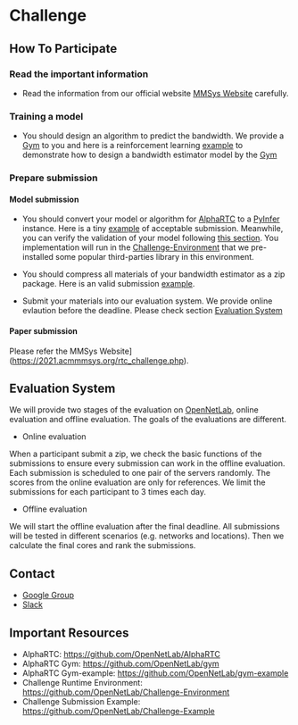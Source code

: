 # Challenge

## How To Participate
### Read the important information 
* Read the information from our official website [MMSys Website](https://2021.acmmmsys.org/rtc_challenge.php) carefully.

### Training a model

* You should design an algorithm to predict the bandwidth. We provide a [Gym](https://github.com/OpenNetLab/gym) to you and here is a reinforcement learning [example](https://github.com/OpenNetLab/gym-example) to demonstrate how to design a bandwidth estimator model by the [Gym](https://github.com/OpenNetLab/gym)

### Prepare submission
#### Model submission


* You should convert your model or algorithm for [AlphaRTC](https://github.com/OpenNetLab/AlphaRTC) to a [PyInfer](https://github.com/OpenNetLab/AlphaRTC#pyinfer) instance. Here is a tiny [example](https://github.com/OpenNetLab/Challenge-Example) of acceptable submission. Meanwhile, you can verify the validation of your model following [this section](https://github.com/OpenNetLab/Challenge-Example#submission-verification). You implementation will run in the [Challenge-Environment](https://github.com/OpenNetLab/Challenge-Environment) that we pre-installed some popular third-parties library in this environment.

* You should compress all materials of your bandwidth estimator as a zip package. Here is an valid submission [example](https://github.com/OpenNetLab/Challenge-Example/archive/refs/heads/master.zip).

* Submit your materials into our evaluation system. We provide online evlaution before the deadline. Please check section [Evaluation System](#evaluation-system)



#### Paper submission

Please refer the MMSys Website](https://2021.acmmmsys.org/rtc_challenge.php). 

## Evaluation System

We will provide two stages of the evaluation on [OpenNetLab](https://opennetlab.org), online evaluation and offline evaluation. The goals of the evaluations are different.


* Online evaluation

When a participant submit a zip, we check the basic functions of the submissions to ensure every submission can work in the offline evaluation. Each submission is scheduled to one pair of the servers randomly. The scores from the online evaluation are only for references. We limit the submissions for each participant to 3 times each day.

* Offline evaluation

We will start the offline evaluation after the final deadline. All submissions will be tested in different scenarios (e.g. networks and locations). Then we calculate the final cores and rank the submissions. 


## Contact
* [Google Group](https://groups.google.com/g/opennetlab-challenge)
* [Slack](https://join.slack.com/t/opennetlab-challenge/shared_invite/zt-pjn74xhx-d~jG5lY3s4_6kSJHuzfHcw)

## Important Resources
* AlphaRTC: https://github.com/OpenNetLab/AlphaRTC
* AlphaRTC Gym: https://github.com/OpenNetLab/gym
* AlphaRTC Gym-example: https://github.com/OpenNetLab/gym-example
* Challenge Runtime Environment: https://github.com/OpenNetLab/Challenge-Environment
* Challenge Submission Example: https://github.com/OpenNetLab/Challenge-Example
